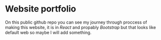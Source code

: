 # Website portfolio

On this public github repo you can see my journey through proccess of making this website, it is in _React_ and propably _Bootstrap_ but that looks like default web so maybe I will add something.
